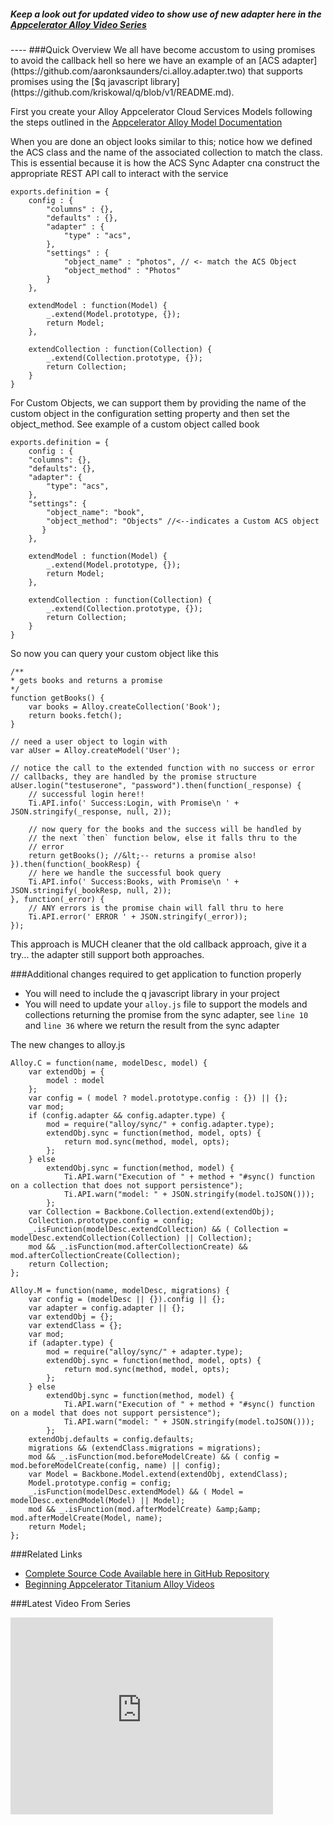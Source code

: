 
<h5><em>Keep a look out for updated video to show use of new adapter here in the <a href="https://www.youtube.com/channel/UCMCcqbJpyL3LAv3PJeYz2bg">Appcelerator Alloy Video Series</a></em></h5>
----
###Quick Overview
We all have become accustom to using promises to avoid the callback hell so here we have an example of an [ACS adapter](https://github.com/aaronksaunders/ci.alloy.adapter.two) that supports promises using the [$q javascript library](https://github.com/kriskowal/q/blob/v1/README.md).

First you create your Alloy Appcelerator Cloud Services Models following the steps outlined in the [Appcelerator Alloy Model Documentation](http://docs.appcelerator.com/titanium/latest/#!/guide/Alloy_Collection_and_Model_Objects)

When you are done an object looks similar to this; notice how we defined the ACS class and the name of the associated collection to match the class. This is essential because it is how the ACS Sync Adapter cna construct the appropriate REST API call to interact with the service
```javascript,linenums=true
exports.definition = {
    config : {
        "columns" : {},
        "defaults" : {},
        "adapter" : {
            "type" : "acs",
        },
        "settings" : {
            "object_name" : "photos", // <- match the ACS Object
            "object_method" : "Photos"
        }
    },

    extendModel : function(Model) {
        _.extend(Model.prototype, {});
        return Model;
    },

    extendCollection : function(Collection) {
        _.extend(Collection.prototype, {});
        return Collection;
    }
}
```
For Custom Objects, we can support them by providing the name of  the custom object in the configuration setting property and then set the object_method. See example of a custom object called book
```javascript,linenums=true
exports.definition = {
    config : {
    "columns": {},
    "defaults": {},
    "adapter": {
        "type": "acs",
    },
    "settings": {
        "object_name": "book",
        "object_method": "Objects" //<--indicates a Custom ACS object
       }
    },

    extendModel : function(Model) {
        _.extend(Model.prototype, {});
        return Model;
    },

    extendCollection : function(Collection) {
        _.extend(Collection.prototype, {});
        return Collection;
    }
}
```
So now you can query your custom object like this

```javascript,linenums=true
/**
* gets books and returns a promise
*/
function getBooks() {
    var books = Alloy.createCollection('Book');
    return books.fetch();
}

// need a user object to login with
var aUser = Alloy.createModel('User');

// notice the call to the extended function with no success or error
// callbacks, they are handled by the promise structure
aUser.login("testuserone", "password").then(function(_response) {
    // successful login here!!
    Ti.API.info(' Success:Login, with Promise\n ' + JSON.stringify(_response, null, 2));

    // now query for the books and the success will be handled by 
    // the next `then` function below, else it falls thru to the 
    // error 
    return getBooks(); //&lt;-- returns a promise also!
}).then(function(_bookResp) {
    // here we handle the successful book query
    Ti.API.info(' Success:Books, with Promise\n ' + JSON.stringify(_bookResp, null, 2));
}, function(_error) {
    // ANY errors is the promise chain will fall thru to here
    Ti.API.error(' ERROR ' + JSON.stringify(_error));
});
```
This approach is MUCH cleaner that the old callback approach, give it a try... the adapter still support both approaches.

###Additional changes required to get application to function properly


* You will need to include the q javascript library in your project
* You will need to update your `alloy.js` file to support the models and collections returning the promise from the sync adapter, see `line 10` and `line 36` where we return the result from the sync adapter


The new changes to alloy.js

```javascript,linenums=true
Alloy.C = function(name, modelDesc, model) {
	var extendObj = {
		model : model
	};
	var config = ( model ? model.prototype.config : {}) || {};
	var mod;
	if (config.adapter && config.adapter.type) {
		mod = require("alloy/sync/" + config.adapter.type);
		extendObj.sync = function(method, model, opts) {
			return mod.sync(method, model, opts);
		};
	} else
		extendObj.sync = function(method, model) {
			Ti.API.warn("Execution of " + method + "#sync() function on a collection that does not support persistence");
			Ti.API.warn("model: " + JSON.stringify(model.toJSON()));
		};
	var Collection = Backbone.Collection.extend(extendObj);
	Collection.prototype.config = config;
	_.isFunction(modelDesc.extendCollection) && ( Collection = modelDesc.extendCollection(Collection) || Collection);
	mod && _.isFunction(mod.afterCollectionCreate) && mod.afterCollectionCreate(Collection);
	return Collection;
};

Alloy.M = function(name, modelDesc, migrations) {
	var config = (modelDesc || {}).config || {};
	var adapter = config.adapter || {};
	var extendObj = {};
	var extendClass = {};
	var mod;
	if (adapter.type) {
		mod = require("alloy/sync/" + adapter.type);
		extendObj.sync = function(method, model, opts) {
			return mod.sync(method, model, opts);
		};
	} else
		extendObj.sync = function(method, model) {
			Ti.API.warn("Execution of " + method + "#sync() function on a model that does not support persistence");
			Ti.API.warn("model: " + JSON.stringify(model.toJSON()));
		};
	extendObj.defaults = config.defaults;
	migrations && (extendClass.migrations = migrations);
	mod && _.isFunction(mod.beforeModelCreate) && ( config = mod.beforeModelCreate(config, name) || config);
	var Model = Backbone.Model.extend(extendObj, extendClass);
	Model.prototype.config = config;
	_.isFunction(modelDesc.extendModel) && ( Model = modelDesc.extendModel(Model) || Model);
	mod && _.isFunction(mod.afterModelCreate) &amp;&amp; mod.afterModelCreate(Model, name);
	return Model;
};
```
###Related Links
* [Complete Source Code Available here in GitHub Repository](https://github.com/aaronksaunders/ci.alloy.adapter.two)
* [Beginning Appcelerator Titanium Alloy Videos](http://www.clearlyinnovative.com/beginning-appcelerator-titanium-alloy-videos/)

###Latest Video From Series
<iframe width="420" height="315" src="https://www.youtube.com/embed/90EkPnXsdjU" frameborder="0" allowfullscreen="allowfullscreen"></iframe>